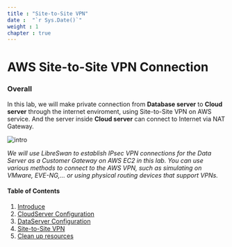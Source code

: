 ```yaml
---
title : "Site-to-Site VPN"
date :  "`r Sys.Date()`" 
weight : 1 
chapter : true
---
```

# AWS Site-to-Site VPN Connection

### Overall
In this lab, we will make private connection from **Database server** to **Cloud server** through the internet enviroment, using Site-to-Site VPN on AWS service. And the server inside **Cloud server** can connect to Internet via NAT Gateway.

![intro](/aws-fcj/ws1/images/1.introduce/intro-03.png)


*We will use LibreSwan to establish IPsec VPN connections for the Data Server as a Customer Gateway on AWS EC2 in this lab. You can use various methods to connect to the AWS VPN, such as simulating on VMware, EVE-NG,... or using physical routing devices that support VPNs.*



#### Table of Contents
1. [Introduce](/1-Introduce)
2. [CloudServer Configuration](/2-CloudServer)
3. [DataServer Configuration](/3-DataServer)
4. [Site-to-Site VPN](/4-SitetoSiteVPN)
5. [Clean up resources](/5-cleanup)


